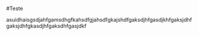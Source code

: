 #Teste

asuidhaisgsdjahfgamsdhgfkahsdfgjahsdfgkajshdfgaksdjhfgasdjkhfgaksjdhfgaksjdhfgkasdjhfgaksdhfgasjdkf
